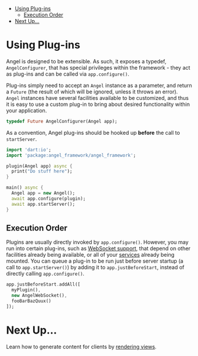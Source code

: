 * [Using Plug-ins](#using-plug-ins)
  * [Execution Order](#execution-order)
* [Next Up...](#next-up)

# Using Plug-ins
Angel is designed to be extensible. As such, it exposes a typedef, `AngelConfigurer`, that has special privileges within the framework - they act as plug-ins and can be called via `app.configure()`.

Plug-ins simply need to accept an `Angel` instance as a parameter, and return a `Future` (the result of which will be ignored, unless it throws an error). `Angel` instances have several facilities available to be customized, and thus it is easy to use a custom plug-in to bring about desired functionality within your application.

```dart
typedef Future AngelConfigurer(Angel app);
```

As a convention, Angel plug-ins should be hooked up **before** the call to `startServer`.

```dart
import 'dart:io';
import 'package:angel_framework/angel_framework';

plugin(Angel app) async {
  print("Do stuff here");
}

main() async {
  Angel app = new Angel();
  await app.configure(plugin);
  await app.startServer();
}
```

## Execution Order
Plugins are usually directly invoked by `app.configure()`. However, you may run into certain plug-ins, such as [WebSocket support](https://github.com/angel-dart/websocket), that depend on other facilities already being available, or all of your [services](https://github.com/angel-dart/angel/wiki/Service-Basics) already being mounted. You can queue a plug-in to be run just before server startup (a call to `app.startServer()`) by adding it to `app.justBeforeStart`, instead of directly calling `app.configure()`.

```dart
app.justBeforeStart.addAll([
  myPlugin(),
  new AngelWebSocket(),
  fooBarBazQuux()
]);
```

# Next Up...
Learn how to generate content for clients by [rendering views](https://github.com/angel-dart/angel/wiki/Rendering-Views).
